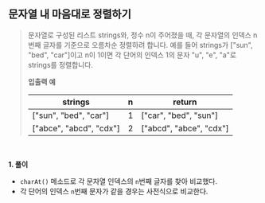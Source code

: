 ## 문자열 내 마음대로 정렬하기

> 문자열로 구성된 리스트 strings와, 정수 n이 주어졌을 때, 각 문자열의 인덱스 n번째 글자를 기준으로 오름차순 정렬하려 합니다. 예를 들어 strings가 ["sun", "bed", "car"]이고 n이 1이면 각 단어의 인덱스 1의 문자 "u", "e", "a"로 strings를 정렬합니다.
>
> **입출력 예**
>
> | strings                 | n   | return                  |
> | ----------------------- | --- | ----------------------- |
> | ["sun", "bed", "car"]   | 1   | ["car", "bed", "sun"]   |
> | ["abce", "abcd", "cdx"] | 2   | ["abcd", "abce", "cdx"] |

<br>

**1. 풀이**

- `charAt()` 메소드로 각 문자열 인덱스의 `n`번째 글자를 찾아 비교했다.
- 각 단어의 인덱스 `n`번째 문자가 같을 경우는 사전식으로 비교한다.
